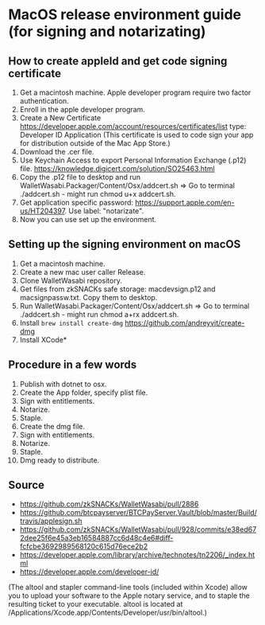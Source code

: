 # MacOS release environment guide (for signing and notarizating)

## How to create appleId and get code signing certificate

1. Get a macintosh machine. Apple developer program require two factor authentication.
2. Enroll in the apple developer program.
3. Create a New Certificate https://developer.apple.com/account/resources/certificates/list type: Developer ID Application (This certificate is used to code sign your app for distribution outside of the Mac App Store.)
4. Download the .cer file.
5. Use Keychain Access to export Personal Information Exchange (.p12) file. https://knowledge.digicert.com/solution/SO25463.html
6. Copy the .p12 file to desktop and run WalletWasabi.Packager/Content/Osx/addcert.sh => Go to terminal ./addcert.sh - might run chmod u+x addcert.sh.
7. Get application specific password: https://support.apple.com/en-us/HT204397. Use label: "notarizate".
8. Now you can use set up the environment.

## Setting up the signing environment on macOS

1. Get a macintosh machine.
2. Create a new mac user caller Release.
3. Clone WalletWasabi repository.
4. Get files from zkSNACKs safe storage: macdevsign.p12 and macsignpassw.txt. Copy them to desktop.
5. Run WalletWasabi.Packager/Content/Osx/addcert.sh => Go to terminal ./addcert.sh - might run chmod a+rx addcert.sh.
6. Install `brew install create-dmg` https://github.com/andreyvit/create-dmg
7. Install XCode*

## Procedure in a few words

1. Publish with dotnet to osx.
2. Create the App folder, specify plist file.
3. Sign with entitlements.
4. Notarize.
4. Staple.
5. Create the dmg file.
6. Sign with entitlements.
7. Notarize.
8. Staple.
9. Dmg ready to distribute.

## Source

- https://github.com/zkSNACKs/WalletWasabi/pull/2886
- https://github.com/btcpayserver/BTCPayServer.Vault/blob/master/Build/travis/applesign.sh
- https://github.com/zkSNACKs/WalletWasabi/pull/928/commits/e38ed672dee25f6e45a3eb16584887cc6d48c4e6#diff-fcfcbe3692989568120c615d76ece2b2
- https://developer.apple.com/library/archive/technotes/tn2206/_index.html
- https://developer.apple.com/developer-id/

(The altool and stapler command-line tools (included within Xcode) allow you to upload your software to the Apple notary service, and to staple the resulting ticket to your executable. altool is located at /Applications/Xcode.app/Contents/Developer/usr/bin/altool.)
